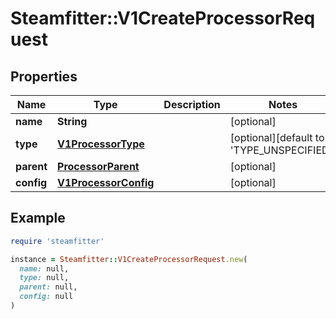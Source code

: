 # Steamfitter::V1CreateProcessorRequest

## Properties

| Name | Type | Description | Notes |
| ---- | ---- | ----------- | ----- |
| **name** | **String** |  | [optional] |
| **type** | [**V1ProcessorType**](V1ProcessorType.md) |  | [optional][default to &#39;TYPE_UNSPECIFIED&#39;] |
| **parent** | [**ProcessorParent**](ProcessorParent.md) |  | [optional] |
| **config** | [**V1ProcessorConfig**](V1ProcessorConfig.md) |  | [optional] |

## Example

```ruby
require 'steamfitter'

instance = Steamfitter::V1CreateProcessorRequest.new(
  name: null,
  type: null,
  parent: null,
  config: null
)
```

